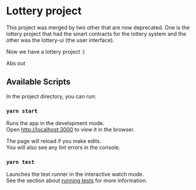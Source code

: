 # Lottery project

This project was merged by two other that are now deprecated. One is the lottery project that had the smart contracts for the lottery system and the other was the lottery-ui (the user interface).

Now we have a lottery project :)

Abs out

## Available Scripts

In the project directory, you can run:

### `yarn start`

Runs the app in the development mode.\
Open [http://localhost:3000](http://localhost:3000) to view it in the browser.

The page will reload if you make edits.\
You will also see any lint errors in the console.

### `yarn test`

Launches the test runner in the interactive watch mode.\
See the section about [running tests](https://facebook.github.io/create-react-app/docs/running-tests) for more information.

